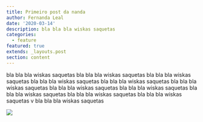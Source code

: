 ```yaml
---
title: Primeiro post da nanda
author: Fernanda Leal
date: '2020-03-14'
description: bla bla bla wiskas saquetas
categories:
  - feature
featured: true
extends: _layouts.post
section: content
---
```

bla bla bla wiskas saquetas bla bla bla wiskas saquetas bla bla bla wiskas saquetas bla bla bla wiskas saquetas bla bla bla wiskas saquetas bla bla bla wiskas saquetas bla bla bla wiskas saquetas bla bla bla wiskas saquetas bla bla bla wiskas saquetas bla bla bla wiskas saquetas bla bla bla wiskas saquetas v bla bla bla wiskas saquetas 

![](assets/images/uploads/anger-child-640x426.jpg)